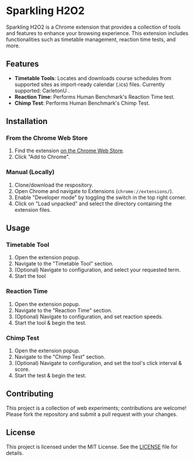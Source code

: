 ﻿# Sparkling H2O2

Sparkling H2O2 is a Chrome extension that provides a collection of tools and features to enhance your browsing experience. This extension includes functionalities such as timetable management, reaction time tests, and more.

## Features

- **Timetable Tools**: Locates and downloads course schedules from supported sites as import-ready calendar (.ics) files. Currently supported: CarletonU .
- **Reaction Time**: Performs Human Benchmark's Reaction Time test.
- **Chimp Test**: Performs Human Benchmark's Chimp Test.

## Installation

### From the Chrome Web Store

1. Find the extension <a href="https://chromewebstore.google.com/detail/sparkling-h2o2/dolaidlinopdijhbmholdeilalbedhjm" target="_blank">on the Chrome Web Store</a>.
3. Click "Add to Chrome".

### Manual (Locally)

1. Clone/download the respository.
2. Open Chrome and navigate to Extensions (`chrome://extensions/`).
3. Enable "Developer mode" by toggling the switch in the top right corner.
4. Click on "Load unpacked" and select the directory containing the extension files.

## Usage

### Timetable Tool

1. Open the extension popup.
2. Navigate to the "Timetable Tool" section.
3. (Optional) Navigate to configuration, and select your requested term.
4. Start the tool

### Reaction Time

1. Open the extension popup.
2. Navigate to the "Reaction Time" section.
3. (Optional) Navigate to configuration, and set reaction speeds.
4. Start the tool & begin the test.

### Chimp Test

1. Open the extension popup.
2. Navigate to the "Chimp Test" section.
3. (Optional) Navigate to configuration, and set the tool's click interval & score.
3. Start the test & begin the test.

## Contributing

This project is a collection of web experiments; contributions are welcome! Please fork the repository and submit a pull request with your changes.

## License

This project is licensed under the MIT License. See the [LICENSE](LICENSE.txt) file for details.